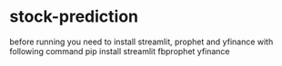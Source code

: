 # stock-prediction
before running you need to install streamlit, prophet and yfinance with following command
pip install streamlit fbprophet yfinance
